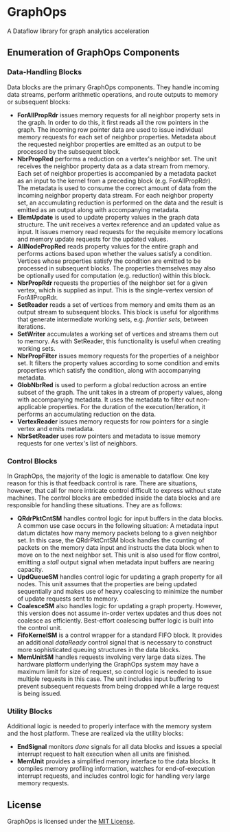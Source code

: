 # GraphOps
A Dataflow library for graph analytics acceleration

## Enumeration of GraphOps Components

### Data-Handling Blocks
Data blocks are the primary GraphOps components.  They handle incoming data
streams, perform arithmetic operations, and route outputs to memory or
subsequent blocks:

* **ForAllPropRdr** issues memory requests for all neighbor property sets
in the graph.  In order to do this, it first reads all the row pointers in the graph.
The incoming row pointer data are used to issue individual memory requests for
each set of neighbor properties.  Metadata about the requested neighbor
properties are emitted as an output to be processed by the subsequent block.
* **NbrPropRed** performs a reduction on a vertex's neighbor set.
The unit receives the neighbor property data as a data stream from memory.
Each set of neighbor properties is accompanied by a metadata packet as
an input to the kernel from a preceding block (e.g. ForAllPropRdr).  The
metadata is used to consume the correct amount of data from the incoming
neighbor property data stream.  For each neighbor property set, an accumulating
reduction is performed on the data and the result is emitted as an output along
with accompanying metadata.
* **ElemUpdate** is used to update property values in the graph data
structure.  The unit receives a vertex reference and an updated value as input.
It issues memory read requests for the requisite memory locations and memory
update requests for the updated values.
* **AllNodePropRed** reads property values for the entire graph and
performs actions based upon whether the values satisfy a condition.  Vertices
whose properties satisfy the condition are emitted to be processed in subsequent
blocks.  The properties themselves may also be optionally used for
computation (e.g. reduction) within this block.
* **NbrPropRdr** requests the properties of the neighbor set for
a given vertex, which is supplied as input.  This is the single-vertex version
of ForAllPropRdr.
* **SetReader** reads a set of vertices from memory and emits them as an
output stream to subsequent blocks.  This block is useful for algorithms
that generate intermediate working sets, e.g. *frontier sets*, between
iterations.
* **SetWriter** accumulates a working set of vertices and streams them out
to memory.  As with SetReader, this functionality is useful when creating
working sets.
* **NbrPropFilter** issues memory requests for the properties of a neighbor
set.  It filters the property values according to some condition and emits
properties which satisfy the condition, along with accompanying metadata.
* **GlobNbrRed** is used to perform a global reduction across an entire
subset of the graph.  The unit takes in a stream of property values, along with
accompanying metadata.  It uses the metadata to filter out non-applicable
properties.  For the duration of the execution/iteration, it performs an
accumulating reduction on the data.
* **VertexReader** issues memory requests for row pointers for a single
vertex and emits metadata.
* **NbrSetReader** uses row pointers and metadata to issue memory requests
for one vertex's list of neighbors.

### Control Blocks
In GraphOps, the majority of the logic is amenable to dataflow.  One key
reason for this is that feedback control is rare.  There are situations,
however, that call for more intricate control difficult to express
without state machines.  The control blocks are embedded inside the data
blocks and are responsible for handling these situations.  They are as
follows:
* **QRdrPktCntSM** handles control logic for input buffers in the
data blocks.  A common use case occurs in the following situation:  A
metadata input datum dictates how many memory packets belong to a given neighbor
set.  In this case, the QRdrPktCntSM block handles the counting of packets on
the memory data input and instructs the data block when to move on to the
next neighbor set.  This unit is also used for flow control, emitting a
*stall* output signal when metadata input buffers are nearing capacity.
* **UpdQueueSM** handles control logic for updating a graph property for
all nodes.  This unit assumes that the properties are being updated sequentially
and makes use of heavy coalescing to minimize the number of update requests sent
to memory.
* **CoalesceSM** also handles logic for updating a graph property.
However, this version does not assume in-order vertex updates and thus does not
coalesce as efficiently.  Best-effort coalescing buffer logic is built into the
control unit.
* **FifoKernelSM** is a control wrapper for a standard FIFO block.
It provides an additional *dataReady* control signal that is necessary to
construct more sophisticated queuing structures in the data blocks.
* **MemUnitSM** handles requests involving very large data sizes.  The
hardware platform underlying the GraphOps system may have a maximum limit for
size of request, so control logic is needed to issue multiple requests in this
case.  The unit includes input buffering to prevent subsequent requests from
being dropped while a large request is being issued.


### Utility Blocks
Additional logic is needed to properly interface with the memory system
and the host platform.  These are realized via the utility blocks:
* **EndSignal** monitors *done* signals for all data blocks and
issues a special interrupt request to halt execution when all units are
finished.
* **MemUnit** provides a simplified memory interface to the data
blocks.  It compiles memory profiling information, watches for
end-of-execution interrupt requests, and includes control logic for handling
very large memory requests.


## License

GraphOps is licensed under the [MIT License](http://opensource.org/licenses/MIT).
